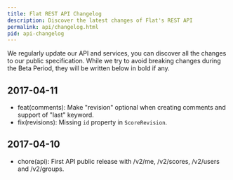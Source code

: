 ```yaml
---
title: Flat REST API Changelog
description: Discover the latest changes of Flat's REST API
permalink: api/changelog.html
pid: api-changelog
---
```


We regularly update our API and services, you can discover all the changes to our public specification. While we try to avoid breaking changes during the Beta Period, they will be written below in bold if any.

## 2017-04-11

* feat(comments): Make "revision" optional when creating comments and support of "last" keyword.
* fix(revisions): Missing `id` property in `ScoreRevision`.

## 2017-04-10

* chore(api): First API public release with /v2/me, /v2/scores, /v2/users and /v2/groups.
